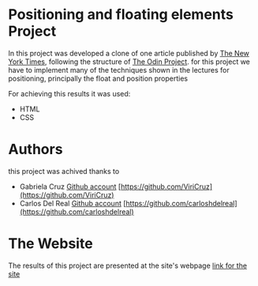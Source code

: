 # Positioning and floating elements Project

In this project was developed a clone of one article published by [The New York Times](https://www.nytimes.com/2014/03/18/science/space/detection-of-waves-in-space-buttresses-landmark-theory-of-big-bang.html?_r=0), following the structure of [The Odin Project](https://www.theodinproject.com/). for this project we have to implement many of the techniques shown in the lectures for positioning, principally the float and position properties

For achieving this results it was used:

* HTML
* CSS

# Authors

this project was achived thanks to 

* Gabriela Cruz [Github account](https://github.com/ViriCruz) [https://github.com/ViriCruz](https://github.com/ViriCruz)
* Carlos Del Real [Github account](https://github.com/carloshdelreal) [https://github.com/carloshdelreal](https://github.com/carloshdelreal) 

# The Website

The results of this project are presented at the site's webpage [link for the site](https://viricruz.github.io/positioning-and-floating-elements/)
